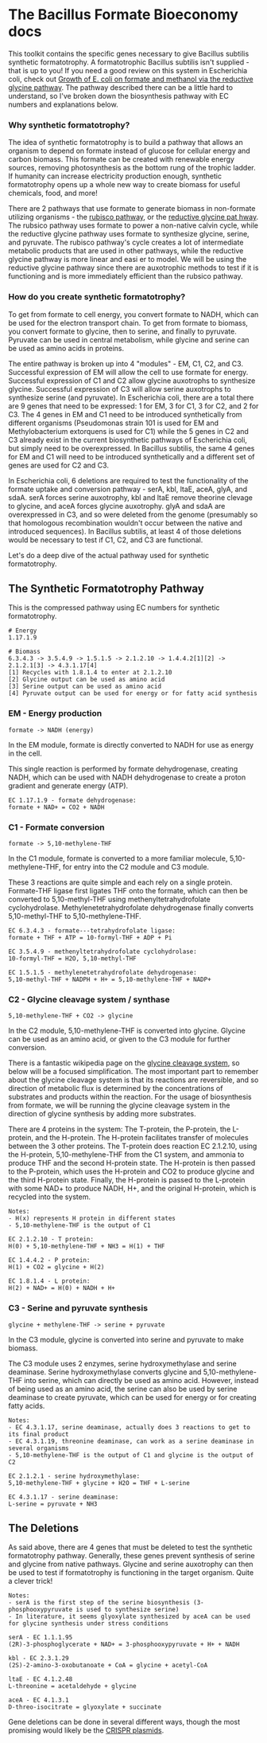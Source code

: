 
# The Bacillus Formate Bioeconomy docs
This toolkit contains the specific genes necessary to give Bacillus subtilis synthetic formatotrophy. A formatotrophic Bacillus subtilis isn't supplied - that is up to you! If you need a good review on this system in Escherichia coli, check out [Growth of E. coli on formate and methanol via the reductive glycine pathway](https://doi.org/10.1038/s41589-020-0473-5). The pathway described there can be a little hard to understand, so I've broken down the biosynthesis pathway with EC numbers and explanations below. 

### Why synthetic formatotrophy?
The idea of synthetic formatotrophy is to build a pathway that allows an organism to depend on formate instead of glucose for cellular energy and carbon biomass. This formate can be created with renewable energy sources, removing photosynthesis as the bottom rung of the trophic ladder. If humanity can increase electricity production enough, synthetic formatotrophy opens up a whole new way to create biomass for useful chemicals, food, and more!

There are 2 pathways that use formate to generate biomass in non-formate utilizing organisms - the [rubisco pathway](https://doi.org/10.1016/j.cell.2019.11.009), or the [reductive glycine pat
hway](https://doi.org/10.1038/s41589-020-0473-5). The rubsico pathway uses formate to power a non-native calvin cycle, while the reductive glycine pathway uses formate to synthesize glycine,
serine, and pyruvate. The rubisco pathway's cycle creates a lot of intermediate metabolic products that are used in other pathways, while the reductive glycine pathway is more linear and easi
er to model. We will be using the reductive glycine pathway since there are auxotrophic methods to test if it is functioning and is more immediately efficient than the rubsico pathway.

### How do you create synthetic formatotrophy?
To get from formate to cell energy, you convert formate to NADH, which can be used for the electron transport chain. To get from formate to biomass, you convert formate to glycine, then to serine, and finally to pyruvate. Pyruvate can be used in central metabolism, while glycine and serine can be used as amino acids in proteins. 

The entire pathway is broken up into 4 "modules" - EM, C1, C2, and C3. Successful expression of EM will allow the cell to use formate for energy. Successful expression of C1 and C2 allow glycine auxotrophs to synthesize glycine. Successful expression of C3 will allow serine auxotrophs to synthesize serine (and pyruvate). In Escherichia coli, there are a total there are 9 genes that need to be expressed: 1 for EM, 3 for C1, 3 for C2, and 2 for C3. The 4 genes in EM and C1 need to be introduced synthetically from different organisms (Pseudomonas strain 101 is used for EM and Methylobacterium extorquens is used for C1) while the 5 genes in C2 and C3 already exist in the current biosynthetic pathways of Escherichia coli, but simply need to be overexpressed. In Bacillus subtilis, the same 4 genes for EM and C1 will need to be introduced synthetically and a different set of genes are used for C2 and C3. 

In Escherichia coli, 6 deletions are required to test the functionality of the formate uptake and conversion pathway - serA, kbl, ltaE, aceA, glyA, and sdaA. serA forces serine auxotrophy, kbl and ltaE remove theorine clevage to glycine, and aceA forces glycine auxotrophy. glyA and sdaA are overexpressed in C3, and so were deleted from the genome (presumably so that homologous recombination wouldn't occur between the native and introduced sequences). In Bacillus subtilis, at least 4 of those deletions would be necessary to test if C1, C2, and C3 are functional. 

Let's do a deep dive of the actual pathway used for synthetic formatotrophy. 

## The Synthetic Formatotrophy Pathway
This is the compressed pathway using EC numbers for synthetic formatotrophy.
```
# Energy 
1.17.1.9

# Biomass
6.3.4.3 -> 3.5.4.9 -> 1.5.1.5 -> 2.1.2.10 -> 1.4.4.2[1][2] -> 2.1.2.1[3] -> 4.3.1.17[4]
[1] Recycles with 1.8.1.4 to enter at 2.1.2.10
[2] Glycine output can be used as amino acid
[3] Serine output can be used as amino acid
[4] Pyruvate output can be used for energy or for fatty acid synthesis
```

### EM - Energy production

`formate -> NADH (energy)`

In the EM module, formate is directly converted to NADH for use as energy in the cell.

This single reaction is performed by formate dehydrogenase, creating NADH, which can be used with NADH dehydrogenase to create a proton gradient and generate energy (ATP). 

```
EC 1.17.1.9 - formate dehydrogenase:
formate + NAD+ = CO2 + NADH
```

### C1 - Formate conversion
`formate -> 5,10-methylene-THF`

In the C1 module, formate is converted to a more familiar molecule, 5,10-methylene-THF, for entry into the C2 module and C3 module. 

These 3 reactions are quite simple and each rely on a single protein. Formate-THF ligase first ligates THF onto the formate, which can then be converted to 5,10-methyl-THF using methenyltetrahydrofolate cyclohydrolase. Methylenetetrahydrofolate dehydrogenase finally converts 5,10-methyl-THF to 5,10-methylene-THF.

```
EC 6.3.4.3 - formate---tetrahydrofolate ligase:
formate + THF + ATP = 10-formyl-THF + ADP + Pi

EC 3.5.4.9 - methenyltetrahydrofolate cyclohydrolase:
10-formyl-THF = H2O, 5,10-methyl-THF

EC 1.5.1.5 - methylenetetrahydrofolate dehydrogenase:
5,10-methyl-THF + NADPH + H+ = 5,10-methylene-THF + NADP+
```

### C2 - Glycine cleavage system / synthase

`5,10-methylene-THF + CO2 -> glycine`

In the C2 module, 5,10-methylene-THF is converted into glycine. Glycine can be used as an amino acid, or given to the C3 module for further conversion.

There is a fantastic wikipedia page on the [glycine cleavage system](https://en.wikipedia.org/wiki/Glycine_cleavage_system), so below will be a focused simplification. The most important part to remember about the glycine cleavage system is that its reactions are reversible, and so direction of metabolic flux is determined by the concentrations of substrates and products within the reaction. For the usage of biosynthesis from formate, we will be running the glycine cleavage system in the direction of glycine synthesis by adding more substrates. 

There are 4 proteins in the system: The T-protein, the P-protein, the L-protein, and the H-protein. The H-protein facilitates transfer of molecules between the 3 other proteins. The T-protein does reaction EC 2.1.2.10, using the H-protein, 5,10-methylene-THF from the C1 system, and ammonia to produce THF and the second H-protein state. The H-protein is then passed to the P-protein, which uses the H-protein and CO2 to produce glycine and the third H-protein state. Finally, the H-protein is passed to the L-protein with some NAD+ to produce NADH, H+, and the original H-protein, which is recycled into the system. 

```
Notes:
- H(x) represents H protein in different states
- 5,10-methylene-THF is the output of C1

EC 2.1.2.10 - T protein:
H(0) + 5,10-methylene-THF + NH3 = H(1) + THF

EC 1.4.4.2 - P protein:
H(1) + CO2 = glycine + H(2)

EC 1.8.1.4 - L protein:
H(2) + NAD+ = H(0) + NADH + H+
```

### C3 - Serine and pyruvate synthesis

`glycine + methylene-THF -> serine + pyruvate`

In the C3 module, glycine is converted into serine and pyruvate to make biomass.

The C3 module uses 2 enzymes, serine hydroxymethylase and serine deaminase. Serine hydroxymethylase converts glycine and 5,10-methylene-THF into serine, which can directly be used as amino acid. However, instead of being used as an amino acid, the serine can also be used by serine deaminase to create pyruvate, which can be used for energy or for creating fatty acids.

```
Notes:
- EC 4.3.1.17, serine deaminase, actually does 3 reactions to get to its final product
- EC 4.3.1.19, threonine deaminase, can work as a serine deaminase in several organisms
- 5,10-methylene-THF is the output of C1 and glycine is the output of C2

EC 2.1.2.1 - serine hydroxymethylase:
5,10-methylene-THF + glycine + H2O = THF + L-serine

EC 4.3.1.17 - serine deaminase:
L-serine = pyruvate + NH3
```

## The Deletions

As said above, there are 4 genes that must be deleted to test the synthetic formatotrophy pathway. Generally, these genes prevent synthesis of serine and glycine from native pathways. Glycine and serine auxotrophy can then be used to test if formatotrophy is functioning in the target organism. Quite a clever trick!

```
Notes:
- serA is the first step of the serine biosynthesis (3-phosphooxypyruvate is used to synthesize serine)
- In literature, it seems glyoxylate synthesized by aceA can be used for glycine synthesis under stress conditions

serA - EC 1.1.1.95
(2R)-3-phosphoglycerate + NAD+ = 3-phosphooxypyruvate + H+ + NADH

kbl - EC 2.3.1.29
(2S)-2-amino-3-oxobutanoate + CoA = glycine + acetyl-CoA

ltaE - EC 4.1.2.48
L-threonine = acetaldehyde + glycine

aceA - EC 4.1.3.1
D-threo-isocitrate = glyoxylate + succinate
```

Gene deletions can be done in several different ways, though the most promising would likely be the [CRISPR plasmids](https://doi.org/10.1093/femsle/fny284). 
